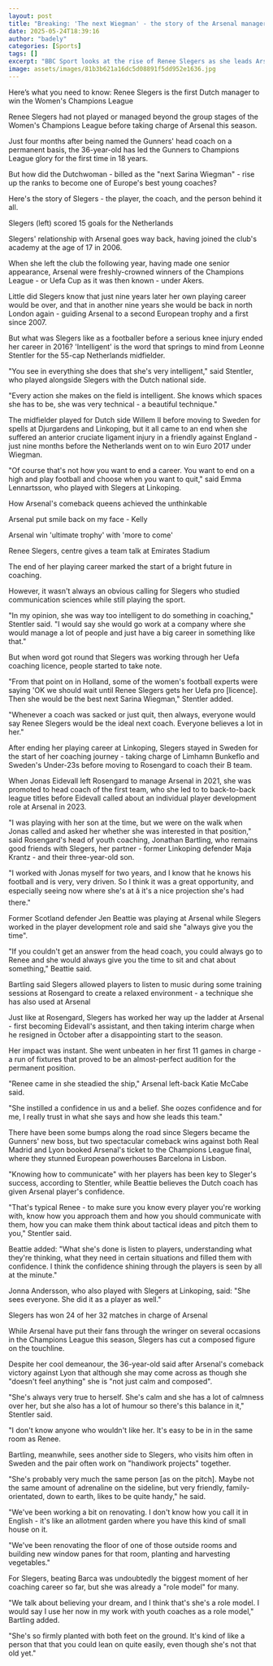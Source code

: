 ```yaml
---
layout: post
title: "Breaking: 'The next Wiegman' - the story of the Arsenal manager who made history"
date: 2025-05-24T18:39:16
author: "badely"
categories: [Sports]
tags: []
excerpt: "BBC Sport looks at the rise of Renee Slegers as she leads Arsenal to Champions League glory."
image: assets/images/81b3b621a16dc5d08891f5dd952e1636.jpg
---
```


Here’s what you need to know: Renee Slegers is the first Dutch manager to win the Women's Champions League

Renee Slegers had not played or managed beyond the group stages of the Women's Champions League before taking charge of Arsenal this season.

Just four months after being named the Gunners' head coach on a permanent basis, the 36-year-old has led the Gunners to Champions League glory for the first time in 18 years.

But how did the Dutchwoman - billed as the "next Sarina Wiegman" - rise up the ranks to become one of Europe's best young coaches?

Here's the story of Slegers - the player, the coach, and the person behind it all.

Slegers (left) scored 15 goals for the Netherlands

Slegers' relationship with Arsenal goes way back, having joined the club's academy at the age of 17 in 2006.

When she left the club the following year, having made one senior appearance, Arsenal were freshly-crowned winners of the Champions League - or Uefa Cup as it was then known - under Akers.

Little did Slegers know that just nine years later her own playing career would be over, and that in another nine years she would be back in north London again - guiding Arsenal to a second European trophy and a first since 2007.

But what was Slegers like as a footballer before a serious knee injury ended her career in 2016? 'Intelligent' is the word that springs to mind from Leonne Stentler for the 55-cap Netherlands midfielder.

"You see in everything she does that she's very intelligent," said Stentler, who played alongside Slegers with the Dutch national side.

"Every action she makes on the field is intelligent. She knows which spaces she has to be, she was very technical - a beautiful technique."

The midfielder played for Dutch side Willem II before moving to Sweden for spells at Djurgardens and Linkoping, but it all came to an end when she suffered an anterior cruciate ligament injury in a friendly against England - just nine months before the Netherlands went on to win Euro 2017 under Wiegman.

"Of course that's not how you want to end a career. You want to end on a high and play football and choose when you want to quit," said Emma Lennartsson, who played with Slegers at Linkoping.

How Arsenal's comeback queens achieved the unthinkable

Arsenal put smile back on my face - Kelly

Arsenal win 'ultimate trophy' with 'more to come'

Renee Slegers, centre gives a team talk at Emirates Stadium

The end of her playing career marked the start of a bright future in coaching.

However, it wasn't always an obvious calling for Slegers who studied communication sciences while still playing the sport.

"In my opinion, she was way too intelligent to do something in coaching," Stentler said. "I would say she would go work at a company where she would manage a lot of people and just have a big career in something like that."

But when word got round that Slegers was working through her Uefa coaching licence, people started to take note.

"From that point on in Holland, some of the women's football experts were saying 'OK we should wait until Renee Slegers gets her Uefa pro [licence]. Then she would be the best next Sarina Wiegman," Stentler added.

"Whenever a coach was sacked or just quit, then always, everyone would say Renee Slegers would be the ideal next coach. Everyone believes a lot in her."

After ending her playing career at Linkoping, Slegers stayed in Sweden for the start of her coaching journey - taking charge of Limhamn Bunkeflo and Sweden's Under-23s before moving to Rosengard to coach their B team.

When Jonas Eidevall left Rosengard to manage Arsenal in 2021, she was promoted to head coach of the first team, who she led to to back-to-back league titles before Eidevall called about an individual player development role at Arsenal in 2023.

"I was playing with her son at the time, but we were on the walk when Jonas called and asked her whether she was interested in that position," said Rosengard's head of youth coaching, Jonathan Bartling, who remains good friends with Slegers, her partner - former Linkoping defender Maja Krantz - and their three-year-old son.

"I worked with Jonas myself for two years, and I know that he knows his football and is very, very driven. So I think it was a great opportunity, and especially seeing now where she's at â it's a nice projection she's had there."

Former Scotland defender Jen Beattie was playing at Arsenal while Slegers worked in the player development role and said she "always give you the time".

"If you couldn't get an answer from the head coach, you could always go to Renee and she would always give you the time to sit and chat about something," Beattie said.

Bartling said Slegers allowed players to listen to music during some training sessions at Rosengard to create a relaxed environment - a technique she has also used at Arsenal

Just like at Rosengard, Slegers has worked her way up the ladder at Arsenal - first becoming Eidevall's assistant, and then taking interim charge when he resigned in October after a disappointing start to the season.

Her impact was instant. She went unbeaten in her first 11 games in charge - a run of fixtures that proved to be an almost-perfect audition for the permanent position.

"Renee came in she steadied the ship," Arsenal left-back Katie McCabe said.

"She instilled a confidence in us and a belief. She oozes confidence and for me, I really trust in what she says and how she leads this team."

There have been some bumps along the road since Slegers became the Gunners' new boss, but two spectacular comeback wins against both Real Madrid and Lyon booked Arsenal's ticket to the Champions League final, where they stunned European powerhouses Barcelona in Lisbon.

"Knowing how to communicate" with her players has been key to Sleger's success, according to Stentler, while Beattie believes the Dutch coach has given Arsenal player's confidence.

"That's typical Renee - to make sure you know every player you're working with, know how you approach them and how you should communicate with them, how you can make them think about tactical ideas and pitch them to you," Stentler said.

Beattie added: "What she's done is listen to players, understanding what they're thinking, what they need in certain situations and filled them with confidence. I think the confidence shining through the players is seen by all at the minute."

Jonna Andersson, who also played with Slegers at Linkoping, said:  "She sees everyone. She did it as a player as well."

Slegers has won 24 of her 32 matches in charge of Arsenal

While Arsenal have put their fans through the wringer on several occasions in the Champions League this season, Slegers has cut a composed figure on the touchline.

Despite her cool demeanour, the 36-year-old said after Arsenal's comeback victory against Lyon that although she may come across as though she "doesn't feel anything" she is "not just calm and composed".

"She's always very true to herself. She's calm and she has a lot of calmness over her, but she also has a lot of humour so there's this balance in it," Stentler said.

"I don't know anyone who wouldn't like her. It's easy to be in in the same room as Renee.

Bartling, meanwhile, sees another side to Slegers, who visits him often in Sweden and the pair often work on "handiwork projects" together.

"She's probably very much the same person [as on the pitch]. Maybe not the same amount of adrenaline on the sideline, but very friendly, family-orientated, down to earth, likes to be quite handy," he said.

"We've been working a bit on renovating. I don't know how you call it in English - it's like an allotment garden where you have this kind of small house on it. 

"We've been renovating the floor of one of those outside rooms and building new window panes for that room, planting and harvesting vegetables."

For Slegers, beating Barca was undoubtedly the biggest moment of her coaching career so far, but she was already a "role model" for many.

"We talk about believing your dream, and I think that's she's a role model. I would say I use her now in my work with youth coaches as a role model," Bartling added.

"She's so firmly planted with both feet on the ground. It's kind of like a person that that you could lean on quite easily, even though she's not that old yet."

